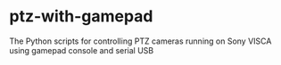 # ptz-with-gamepad
The Python scripts for controlling PTZ cameras running on Sony VISCA using gamepad console and serial USB
